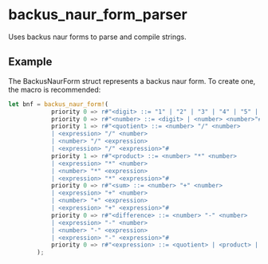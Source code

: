 # backus_naur_form_parser
Uses backus naur forms to parse and compile strings.

## Example

The BackusNaurForm struct represents a backus naur form. To create one, the macro is recommended:
```rust
let bnf = backus_naur_form!(
            priority 0 => r#"<digit> ::= "1" | "2" | "3" | "4" | "5" | "6" | "7" | "8" | "9" | "0""#
            priority 0 => r#"<number> ::= <digit> | <number> <number>"#
            priority 1 => r#"<quotient> ::= <number> "/" <number>
            | <expression> "/" <number>
            | <number> "/" <expression>
            | <expression> "/" <expression>"#
            priority 1 => r#"<product> ::= <number> "*" <number>
            | <expression> "*" <number>
            | <number> "*" <expression>
            | <expression> "*" <expression>"#
            priority 0 => r#"<sum> ::= <number> "+" <number>
            | <expression> "+" <number>
            | <number> "+" <expression>
            | <expression> "+" <expression>"#
            priority 0 => r#"<difference> ::= <number> "-" <number>
            | <expression> "-" <number>
            | <number> "-" <expression>
            | <expression> "-" <expression>"#
            priority 0 => r#"<expression> ::= <quotient> | <product> | <sum> | <difference>"#
        );
```
